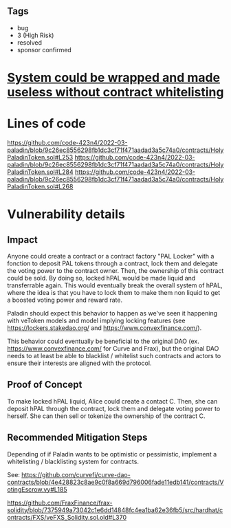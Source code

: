 ## Tags

- bug
- 3 (High Risk)
- resolved
- sponsor confirmed

# [System could be wrapped and made useless without contract whitelisting](https://github.com/code-423n4/2022-03-paladin-findings/issues/77) 

# Lines of code

https://github.com/code-423n4/2022-03-paladin/blob/9c26ec8556298fb1dc3cf71f471aadad3a5c74a0/contracts/HolyPaladinToken.sol#L253
https://github.com/code-423n4/2022-03-paladin/blob/9c26ec8556298fb1dc3cf71f471aadad3a5c74a0/contracts/HolyPaladinToken.sol#L284
https://github.com/code-423n4/2022-03-paladin/blob/9c26ec8556298fb1dc3cf71f471aadad3a5c74a0/contracts/HolyPaladinToken.sol#L268


# Vulnerability details

## Impact
Anyone could create a contract or a contract factory "PAL Locker" with a fonction to deposit PAL tokens through a contract, lock them and delegate the voting power to the contract owner. Then, the ownership of this contract could be sold. By doing so, locked hPAL would be made liquid and transferrable again. This would eventually break the overall system of hPAL, where the idea is that you have to lock them to make them non liquid to get a boosted voting power and reward rate. 

Paladin should expect this behavior to happen as we've seen it happening with veToken models and model implying locking features (see https://lockers.stakedao.org/ and https://www.convexfinance.com/). 

This behavior could eventually be beneficial to the original DAO (ex. https://www.convexfinance.com/ for Curve and Frax), but the original DAO needs to at least be able to blacklist / whitelist such contracts and actors to ensure their interests are aligned with the protocol.

## Proof of Concept

To make locked hPAL liquid, Alice could create a contact C. Then, she can deposit hPAL through the contract, lock them and delegate voting power to herself. She can then sell or tokenize the ownership of the contract C.

## Recommended Mitigation Steps

Depending of if Paladin wants to be optimistic or pessimistic, implement a whitelisting / blacklisting system for contracts. 

See:
https://github.com/curvefi/curve-dao-contracts/blob/4e428823c8ae9c0f8a669d796006fade11edb141/contracts/VotingEscrow.vy#L185

https://github.com/FraxFinance/frax-solidity/blob/7375949a73042c1e6dd14848fc4ea1ba62e36fb5/src/hardhat/contracts/FXS/veFXS_Solidity.sol.old#L370

